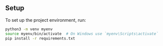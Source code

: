 ## Setup

To set up the project environment, run:

```sh
python3 -m venv myenv
source myenv/bin/activate  # On Windows use `myenv\Scripts\activate`
pip install -r requirements.txt
```
